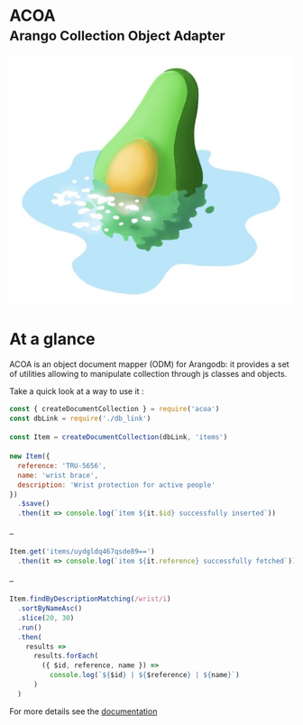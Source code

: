 <p align="center">
  <h1>
    ACOA<br><small><b>A</b>rango <b>C</b>ollection <b>O</b>bject <b>A</b>dapter</small>
  </h1>
  <img src="logo.jpg"></img>
</p>

# At a glance
ACOA is an object document mapper (ODM) for Arangodb: it provides a set of utilities allowing to manipulate collection through js classes and objects.

Take a quick look at a way to use it :

```javascript
const { createDocumentCollection } = require('acoa')
const dbLink = require('./db_link')

const Item = createDocumentCollection(dbLink, 'items')

new Item({
  reference: 'TRU-5656',
  name: 'wrist brace',
  description: 'Wrist protection for active people'
})
  .$save()
  .then(it => console.log(`item ${it.$id} successfully inserted`))

…

Item.get('items/uydgldq467qsde89==')
  .then(it => console.log(`item ${it.reference} successfully fetched`))

…

Item.findByDescriptionMatching(/wrist/i)
  .sortByNameAsc()
  .slice(20, 30)
  .run()
  .then(
    results =>
      results.forEach(
        ({ $id, reference, name }) =>
          console.log(`${$id} | ${$reference} | ${name}`)
      )
  )

```

For more details see the [documentation](doc/summary.md)